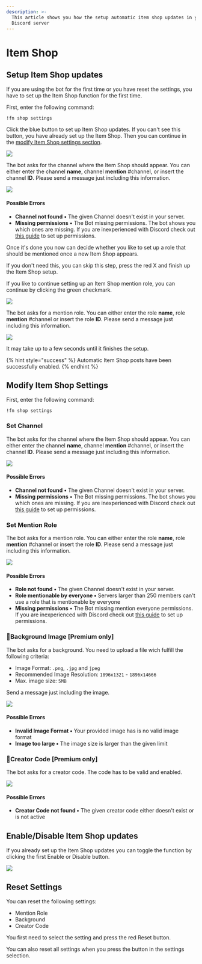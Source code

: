 ```yaml
---
description: >-
  This article shows you how the setup automatic item shop updates in your
  Discord server
---
```


# Item Shop

## Setup Item Shop updates

If you are using the bot for the first time or you have reset the settings, you have to set up the Item Shop function for the first time.

First, enter the following command:

```text
!fn shop settings
```

Click the blue button to set up Item Shop updates. If you can't see this button, you have already set up the Item Shop. Then you can continue in the [modify Item Shop settings section](shop.md#modify-item-shop-settings).

![](../.gitbook/assets/sbmds8h7gk.gif)

The bot asks for the channel where the Item Shop should appear. You can either enter the channel **name**, channel **mention** \#channel, or insert the channel **ID**. Please send a message just including this information.

![](../.gitbook/assets/qblpegninu.gif)

#### Possible Errors

* **Channel not found** **•** The given Channel doesn't exist in your server.
* **Missing permissions** **•** The Bot missing permissions. The bot shows you which ones are missing. If you are inexperienced with Discord check out [this guide](https://support.discord.com/hc/en-us/articles/206029707-How-do-I-set-up-Permissions-) to set up permissions.

Once it's done you now can decide whether you like to set up a role that should be mentioned once a new Item Shop appears. 

If you don't need this, you can skip this step, press the red X and finish up the Item Shop setup.

If you like to continue setting up an Item Shop mention role, you can continue by clicking the green checkmark.

![](../.gitbook/assets/os05hhxczq.gif)

The bot asks for a mention role. You can either enter the role **name**, role **mention** \#channel or insert the role **ID**. Please send a message just including this information.

![](../.gitbook/assets/pkhzhaduui.gif)

It may take up to a few seconds until it finishes the setup.

{% hint style="success" %}
Automatic Item Shop posts have been successfully enabled.
{% endhint %}

## Modify Item Shop Settings

First, enter the following command:

```text
!fn shop settings
```

### Set Channel

The bot asks for the channel where the Item Shop should appear. You can either enter the channel **name**, channel **mention** \#channel, or insert the channel **ID**. Please send a message just including this information.

![](../.gitbook/assets/wg8nkowpis%20%281%29.gif)

#### Possible Errors

* **Channel not found** **•** The given Channel doesn't exist in your server.
* **Missing permissions** **•** The Bot missing permissions. The bot shows you which ones are missing. If you are inexperienced with Discord check out [this guide](https://support.discord.com/hc/en-us/articles/206029707-How-do-I-set-up-Permissions-) to set up permissions.

### Set Mention Role

The bot asks for a mention role. You can either enter the role **name**, role **mention** \#channel or insert the role **ID**. Please send a message just including this information.

![](../.gitbook/assets/79gnuaijbt.gif)

#### Possible Errors

* **Role not found** **•** The given Channel doesn't exist in your server.
* **Role mentionable by everyone •** Servers larger than 250 members can't use a role that is mentionable by everyone
* **Missing permissions** **•** The Bot missing mention everyone permissions. If you are inexperienced with Discord check out [this guide](https://support.discord.com/hc/en-us/articles/206029707-How-do-I-set-up-Permissions-) to set up permissions.

### 🔸Background Image \[Premium only\]

The bot asks for a background. You need to upload a file wich fulfill the following criteria:

* Image Format: `.png`, `.jpg` and `jpeg`
* Recommended Image Resolution: `1896x1321` - `1896x14666`
* Max. image size: `5MB`

 Send a message just including the image.

![](../.gitbook/assets/ceymutmzc0.gif)

#### Possible Errors

* **Invalid Image Format •** Your provided image has is no valid image format
* **Image too large •** The image size is larger than the given limit

### 🔸Creator Code \[Premium only\] 

The bot asks for a creator code. The code has to be valid and enabled.

![](../.gitbook/assets/nvsvmrhfls.gif)

#### Possible Errors

* **Creator Code not found •** The given creator code either doesn't exist or is not active 

## Enable/Disable Item Shop updates

If you already set up the Item Shop updates you can toggle the function by clicking the first Enable or Disable button.

![](../.gitbook/assets/09jjysbx3a.gif)

## Reset Settings

You can reset the following settings:

* Mention Role
* Background
* Creator Code

You first need to select the setting and press the red Reset button.

You can also reset all settings when you press the button in the settings selection.

